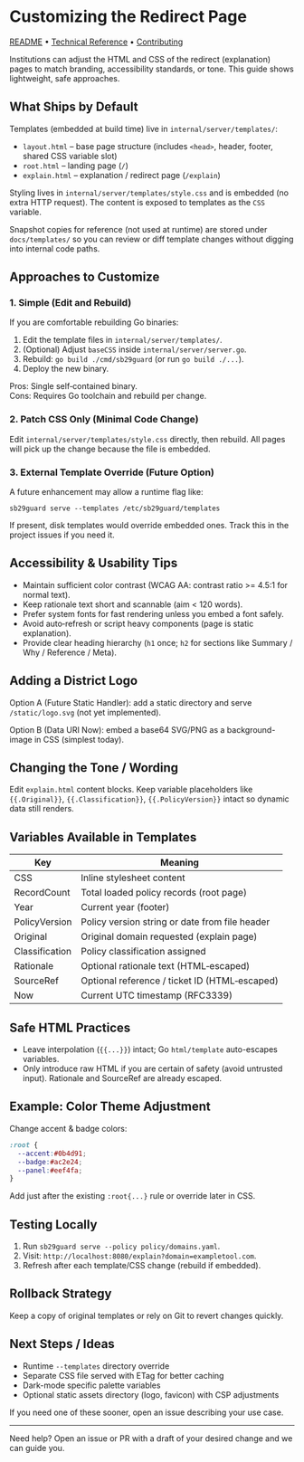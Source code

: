 # Customizing the Redirect Page  
[README](./README.md) • [Technical Reference](./TECHNICAL.md) • [Contributing](./CONTRIBUTING.md)

Institutions can adjust the HTML and CSS of the redirect (explanation) pages to match branding, accessibility standards, or tone. This guide shows lightweight, safe approaches.

## What Ships by Default
Templates (embedded at build time) live in `internal/server/templates/`:
  - `layout.html` – base page structure (includes `<head>`, header, footer, shared CSS variable slot)
  - `root.html` – landing page (`/`)
  - `explain.html` – explanation / redirect page (`/explain`)

Styling lives in `internal/server/templates/style.css` and is embedded (no extra HTTP request). The content is exposed to templates as the `CSS` variable.

Snapshot copies for reference (not used at runtime) are stored under `docs/templates/` so you can review or diff template changes without digging into internal code paths.

## Approaches to Customize
### 1. Simple (Edit and Rebuild)
If you are comfortable rebuilding Go binaries:
1. Edit the template files in `internal/server/templates/`.
2. (Optional) Adjust `baseCSS` inside `internal/server/server.go`.
3. Rebuild: `go build ./cmd/sb29guard` (or run `go build ./...`).
4. Deploy the new binary.

Pros: Single self‑contained binary.  
Cons: Requires Go toolchain and rebuild per change.

### 2. Patch CSS Only (Minimal Code Change)
Edit `internal/server/templates/style.css` directly, then rebuild. All pages will pick up the change because the file is embedded.

### 3. External Template Override (Future Option)
A future enhancement may allow a runtime flag like:
```
sb29guard serve --templates /etc/sb29guard/templates
```
If present, disk templates would override embedded ones. Track this in the project issues if you need it.

## Accessibility & Usability Tips
- Maintain sufficient color contrast (WCAG AA: contrast ratio >= 4.5:1 for normal text).
- Keep rationale text short and scannable (aim < 120 words).
- Prefer system fonts for fast rendering unless you embed a font safely.
- Avoid auto‑refresh or script heavy components (page is static explanation).
- Provide clear heading hierarchy (`h1` once; `h2` for sections like Summary / Why / Reference / Meta).

## Adding a District Logo
Option A (Future Static Handler): add a static directory and serve `/static/logo.svg` (not yet implemented).

Option B (Data URI Now): embed a base64 SVG/PNG as a background-image in CSS (simplest today).

## Changing the Tone / Wording
Edit `explain.html` content blocks. Keep variable placeholders like `{{.Original}}`, `{{.Classification}}`, `{{.PolicyVersion}}` intact so dynamic data still renders.

## Variables Available in Templates
| Key | Meaning |
| --- | ------- |
| CSS | Inline stylesheet content |
| RecordCount | Total loaded policy records (root page) |
| Year | Current year (footer) |
| PolicyVersion | Policy version string or date from file header |
| Original | Original domain requested (explain page) |
| Classification | Policy classification assigned |
| Rationale | Optional rationale text (HTML‑escaped) |
| SourceRef | Optional reference / ticket ID (HTML‑escaped) |
| Now | Current UTC timestamp (RFC3339) |

## Safe HTML Practices
- Leave interpolation (`{{...}}`) intact; Go `html/template` auto-escapes variables.
- Only introduce raw HTML if you are certain of safety (avoid untrusted input). Rationale and SourceRef are already escaped.

## Example: Color Theme Adjustment
Change accent & badge colors:
```css
:root {
  --accent:#0b4d91;
  --badge:#ac2e24;
  --panel:#eef4fa;
}
```
Add just after the existing `:root{...}` rule or override later in CSS.

## Testing Locally
1. Run `sb29guard serve --policy policy/domains.yaml`.
2. Visit: `http://localhost:8080/explain?domain=exampletool.com`.
3. Refresh after each template/CSS change (rebuild if embedded).

## Rollback Strategy
Keep a copy of original templates or rely on Git to revert changes quickly.

## Next Steps / Ideas
- Runtime `--templates` directory override
- Separate CSS file served with ETag for better caching
- Dark-mode specific palette variables
- Optional static assets directory (logo, favicon) with CSP adjustments

If you need one of these sooner, open an issue describing your use case.

---
Need help? Open an issue or PR with a draft of your desired change and we can guide you.
